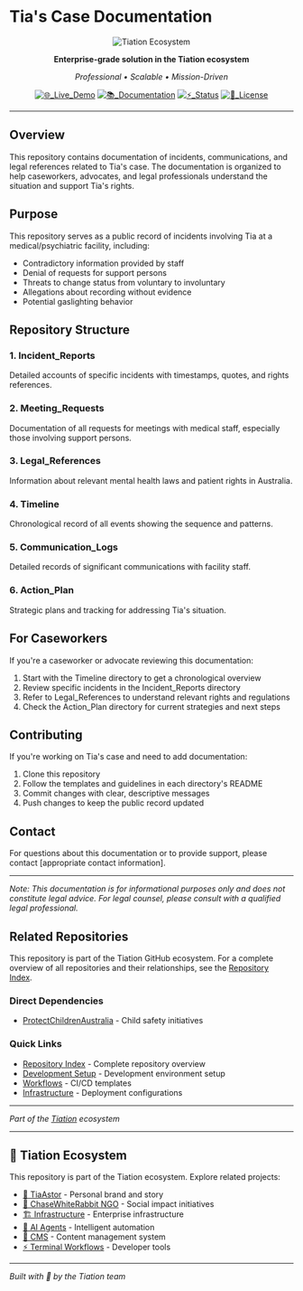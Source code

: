 # Tia's Case Documentation

<div align="center">

![Tiation Ecosystem](https://img.shields.io/badge/🔮_TIATION_ECOSYSTEM-tiation_alma_street_project-00FFFF?style=for-the-badge&labelColor=0A0A0A&color=00FFFF)

**Enterprise-grade solution in the Tiation ecosystem**

*Professional • Scalable • Mission-Driven*

[![🌐_Live_Demo](https://img.shields.io/badge/🌐_Live_Demo-View_Project-00FFFF?style=flat-square&labelColor=0A0A0A)](https://github.com/tiation/tiation-alma-street-project)
[![📚_Documentation](https://img.shields.io/badge/📚_Documentation-Complete-007FFF?style=flat-square&labelColor=0A0A0A)](https://github.com/tiation/tiation-alma-street-project)
[![⚡_Status](https://img.shields.io/badge/⚡_Status-Active_Development-FF00FF?style=flat-square&labelColor=0A0A0A)](https://github.com/tiation/tiation-alma-street-project)
[![📄_License](https://img.shields.io/badge/📄_License-MIT-00FFFF?style=flat-square&labelColor=0A0A0A)](https://github.com/tiation/tiation-alma-street-project)

</div>

---
## Overview
This repository contains documentation of incidents, communications, and legal references related to Tia's case. The documentation is organized to help caseworkers, advocates, and legal professionals understand the situation and support Tia's rights.

## Purpose
This repository serves as a public record of incidents involving Tia at a medical/psychiatric facility, including:
- Contradictory information provided by staff
- Denial of requests for support persons
- Threats to change status from voluntary to involuntary
- Allegations about recording without evidence
- Potential gaslighting behavior

## Repository Structure

### 1. Incident_Reports
Detailed accounts of specific incidents with timestamps, quotes, and rights references.

### 2. Meeting_Requests
Documentation of all requests for meetings with medical staff, especially those involving support persons.

### 3. Legal_References
Information about relevant mental health laws and patient rights in Australia.

### 4. Timeline
Chronological record of all events showing the sequence and patterns.

### 5. Communication_Logs
Detailed records of significant communications with facility staff.

### 6. Action_Plan
Strategic plans and tracking for addressing Tia's situation.

## For Caseworkers

If you're a caseworker or advocate reviewing this documentation:

1. Start with the Timeline directory to get a chronological overview
2. Review specific incidents in the Incident_Reports directory
3. Refer to Legal_References to understand relevant rights and regulations
4. Check the Action_Plan directory for current strategies and next steps

## Contributing

If you're working on Tia's case and need to add documentation:

1. Clone this repository
2. Follow the templates and guidelines in each directory's README
3. Commit changes with clear, descriptive messages
4. Push changes to keep the public record updated

## Contact

For questions about this documentation or to provide support, please contact [appropriate contact information].

---

*Note: This documentation is for informational purposes only and does not constitute legal advice. For legal counsel, please consult with a qualified legal professional.*

## Related Repositories

This repository is part of the Tiation GitHub ecosystem. For a complete overview of all repositories and their relationships, see the [Repository Index](./REPOSITORY_INDEX.md).

### Direct Dependencies
- [ProtectChildrenAustralia](../ProtectChildrenAustralia/) - Child safety initiatives

### Quick Links
- [Repository Index](./REPOSITORY_INDEX.md) - Complete repository overview
- [Development Setup](../ubuntu-dev-setup/README.md) - Development environment setup
- [Workflows](../workflows/) - CI/CD templates
- [Infrastructure](../server-configs-gae/) - Deployment configurations

---
*Part of the [Tiation](../tiation/) ecosystem*

---

## 🔮 Tiation Ecosystem

This repository is part of the Tiation ecosystem. Explore related projects:

- [🌟 TiaAstor](https://github.com/TiaAstor/TiaAstor) - Personal brand and story
- [🐰 ChaseWhiteRabbit NGO](https://github.com/tiation/tiation-chase-white-rabbit-ngo) - Social impact initiatives
- [🏗️ Infrastructure](https://github.com/tiation/tiation-rigger-infrastructure) - Enterprise infrastructure
- [🤖 AI Agents](https://github.com/tiation/tiation-ai-agents) - Intelligent automation
- [📝 CMS](https://github.com/tiation/tiation-cms) - Content management system
- [⚡ Terminal Workflows](https://github.com/tiation/tiation-terminal-workflows) - Developer tools

---
*Built with 💜 by the Tiation team*